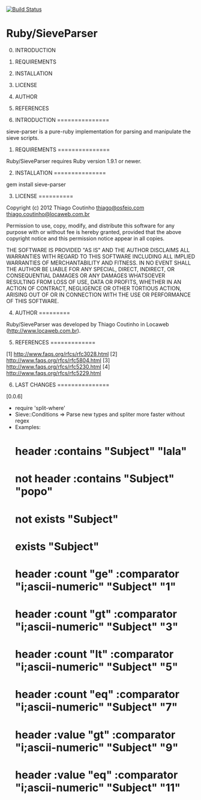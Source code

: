 [![Build Status](https://travis-ci.com/selialkile/sieve-parser.svg)](https://travis-ci.org/selialkile/sieve-parser)

# Ruby/SieveParser

0. INTRODUCTION
1. REQUIREMENTS
2. INSTALLATION
3. LICENSE
4. AUTHOR
5. REFERENCES


0. INTRODUCTION
===============

sieve-parser is a pure-ruby implementation for parsing and manipulate the sieve scripts.


1. REQUIREMENTS
===============

Ruby/SieveParser requires Ruby version 1.9.1 or newer.


2. INSTALLATION
===============

gem install sieve-parser


3. LICENSE
==========

Copyright (c) 2012 Thiago Coutinho <thiago@osfeio.com>
<thiago.coutinho@locaweb.com.br>

Permission to use, copy, modify, and distribute this software for any
purpose with or without fee is hereby granted, provided that the above
copyright notice and this permission notice appear in all copies.

THE SOFTWARE IS PROVIDED "AS IS" AND THE AUTHOR DISCLAIMS ALL WARRANTIES
WITH REGARD TO THIS SOFTWARE INCLUDING ALL IMPLIED WARRANTIES OF
MERCHANTABILITY AND FITNESS. IN NO EVENT SHALL THE AUTHOR BE LIABLE FOR
ANY SPECIAL, DIRECT, INDIRECT, OR CONSEQUENTIAL DAMAGES OR ANY DAMAGES
WHATSOEVER RESULTING FROM LOSS OF USE, DATA OR PROFITS, WHETHER IN AN
ACTION OF CONTRACT, NEGLIGENCE OR OTHER TORTIOUS ACTION, ARISING OUT OF
OR IN CONNECTION WITH THE USE OR PERFORMANCE OF THIS SOFTWARE.


4. AUTHOR
=========

Ruby/SieveParser was developed by Thiago Coutinho in Locaweb
(http://www.locaweb.com.br).


5. REFERENCES
=============

[1] http://www.faqs.org/rfcs/rfc3028.html
[2] http://www.faqs.org/rfcs/rfc5804.html
[3] http://www.faqs.org/rfcs/rfc5230.html
[4] http://www.faqs.org/rfcs/rfc5229.html

6. LAST CHANGES
===============

[0.0.6]
 - require 'split-where'
 - Sieve::Conditions => Parse new types and spliter more faster without regex
 - Examples:
    # header :contains "Subject" "lala"
    # not header :contains "Subject" "popo"
    # not exists "Subject"
    # exists "Subject"
    # header :count "ge" :comparator "i;ascii-numeric" "Subject" "1"
    # header :count "gt" :comparator "i;ascii-numeric" "Subject" "3"
    # header :count "lt" :comparator "i;ascii-numeric" "Subject" "5"
    # header :count "eq" :comparator "i;ascii-numeric" "Subject" "7"
    # header :value "gt" :comparator "i;ascii-numeric" "Subject" "9"
    # header :value "eq" :comparator "i;ascii-numeric" "Subject" "11"
